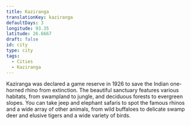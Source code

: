 ```yaml
---
title: Kaziranga
translationKey: kaziranga
defaultDays: 3
longitude: 93.35
latitude: 26.6667
draft: false
id: city
type: city
tags:
  - Cities
  - Kaziranga
---
```

Kaziranga was declared a game reserve in 1926 to save the Indian one-horned rhino from extinction. The beautiful sanctuary features various habitats, from swampland to jungle, and deciduous forests to evergreen slopes. You can take jeep and elephant safaris to spot the famous rhinos and a wide array of other animals, from wild buffaloes to delicate swamp deer and elusive tigers and a wide variety of birds.